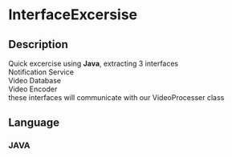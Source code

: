 # InterfaceExcersise
<h2>Description</h2>
<p>Quick excercise using <b>Java</b>, extracting 3 interfaces
  <br>Notification Service
  <br>Video Database
  <br>Video Encoder
  <br>these interfaces will communicate with our VideoProcesser class
</p>
<h2>Language</h2>
<h3>JAVA</h3>
